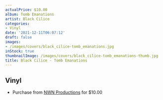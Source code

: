 ```yaml
---
actualPrice: $10.00
album: Tomb Emanations
artist: Black Cilice
categories:
- Vinyl
date: '2021-12-11T06:07:12'
draft: false
images:
- /images/covers/black_cilice-tomb_emanations.jpg
inStock: true
thumbnailImage: /images/covers/black_cilice-tomb_emanations-thumb.jpg
title: Black Cilice - Tomb Emanations
---
```


## Vinyl
* Purchase from [NWN Productions](http://shop.nwnprod.com/index.php?route=product/product&path=76&product_id=19603&sort=pd.name&order=ASC) for $10.00
